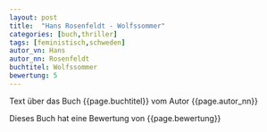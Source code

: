 ```yaml
---
layout: post
title:  "Hans Rosenfeldt - Wolfssommer"
categories: [buch,thriller]
tags: [feministisch,schweden]
autor_vn: Hans
autor_nn: Rosenfeldt
buchtitel: Wolfssommer
bewertung: 5
---
```


Text über das Buch {{page.buchtitel}} vom Autor {{page.autor_nn}}

Dieses Buch hat eine Bewertung von {{page.bewertung}}
